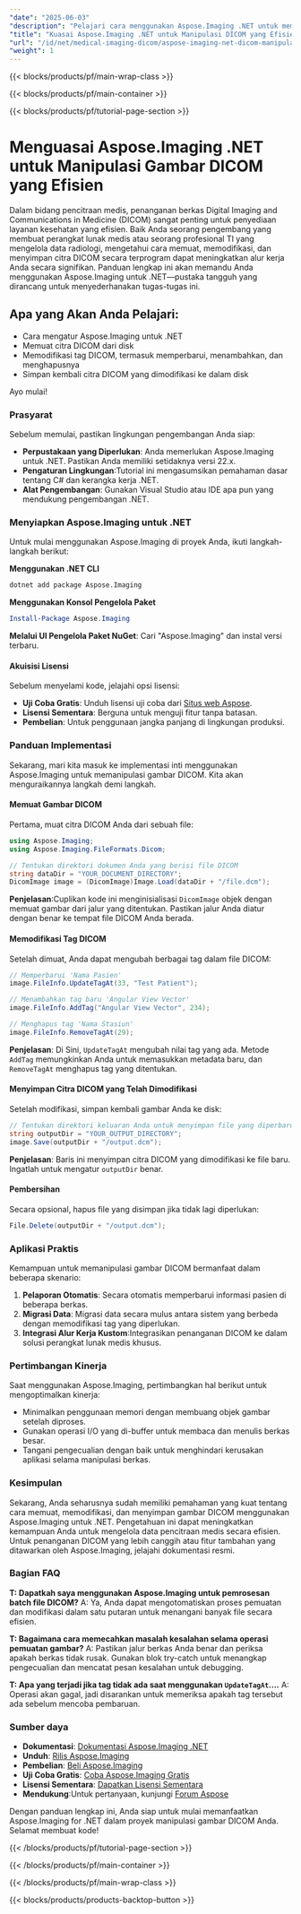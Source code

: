 ```yaml
---
"date": "2025-06-03"
"description": "Pelajari cara menggunakan Aspose.Imaging .NET untuk memuat, memodifikasi, dan menyimpan gambar DICOM dengan mudah. Sempurna untuk pengembang dalam pencitraan medis."
"title": "Kuasai Aspose.Imaging .NET untuk Manipulasi DICOM yang Efisien"
"url": "/id/net/medical-imaging-dicom/aspose-imaging-net-dicom-manipulation-guide/"
"weight": 1
---
```


{{< blocks/products/pf/main-wrap-class >}}

{{< blocks/products/pf/main-container >}}

{{< blocks/products/pf/tutorial-page-section >}}
# Menguasai Aspose.Imaging .NET untuk Manipulasi Gambar DICOM yang Efisien

Dalam bidang pencitraan medis, penanganan berkas Digital Imaging and Communications in Medicine (DICOM) sangat penting untuk penyediaan layanan kesehatan yang efisien. Baik Anda seorang pengembang yang membuat perangkat lunak medis atau seorang profesional TI yang mengelola data radiologi, mengetahui cara memuat, memodifikasi, dan menyimpan citra DICOM secara terprogram dapat meningkatkan alur kerja Anda secara signifikan. Panduan lengkap ini akan memandu Anda menggunakan Aspose.Imaging untuk .NET—pustaka tangguh yang dirancang untuk menyederhanakan tugas-tugas ini.

## Apa yang Akan Anda Pelajari:
- Cara mengatur Aspose.Imaging untuk .NET
- Memuat citra DICOM dari disk
- Memodifikasi tag DICOM, termasuk memperbarui, menambahkan, dan menghapusnya
- Simpan kembali citra DICOM yang dimodifikasi ke dalam disk

Ayo mulai!

### Prasyarat
Sebelum memulai, pastikan lingkungan pengembangan Anda siap:

- **Perpustakaan yang Diperlukan**: Anda memerlukan Aspose.Imaging untuk .NET. Pastikan Anda memiliki setidaknya versi 22.x.
- **Pengaturan Lingkungan**:Tutorial ini mengasumsikan pemahaman dasar tentang C# dan kerangka kerja .NET.
- **Alat Pengembangan**: Gunakan Visual Studio atau IDE apa pun yang mendukung pengembangan .NET.

### Menyiapkan Aspose.Imaging untuk .NET
Untuk mulai menggunakan Aspose.Imaging di proyek Anda, ikuti langkah-langkah berikut:

**Menggunakan .NET CLI**
```bash
dotnet add package Aspose.Imaging
```

**Menggunakan Konsol Pengelola Paket**
```powershell
Install-Package Aspose.Imaging
```

**Melalui UI Pengelola Paket NuGet**: Cari "Aspose.Imaging" dan instal versi terbaru.

#### Akuisisi Lisensi
Sebelum menyelami kode, jelajahi opsi lisensi:
- **Uji Coba Gratis**: Unduh lisensi uji coba dari [Situs web Aspose](https://purchase.aspose.com/temporary-license/).
- **Lisensi Sementara**: Berguna untuk menguji fitur tanpa batasan.
- **Pembelian**: Untuk penggunaan jangka panjang di lingkungan produksi.

### Panduan Implementasi
Sekarang, mari kita masuk ke implementasi inti menggunakan Aspose.Imaging untuk memanipulasi gambar DICOM. Kita akan menguraikannya langkah demi langkah.

#### Memuat Gambar DICOM
Pertama, muat citra DICOM Anda dari sebuah file:
```csharp
using Aspose.Imaging;
using Aspose.Imaging.FileFormats.Dicom;

// Tentukan direktori dokumen Anda yang berisi file DICOM
string dataDir = "YOUR_DOCUMENT_DIRECTORY";
DicomImage image = (DicomImage)Image.Load(dataDir + "/file.dcm");
```
**Penjelasan**:Cuplikan kode ini menginisialisasi `DicomImage` objek dengan memuat gambar dari jalur yang ditentukan. Pastikan jalur Anda diatur dengan benar ke tempat file DICOM Anda berada.

#### Memodifikasi Tag DICOM
Setelah dimuat, Anda dapat mengubah berbagai tag dalam file DICOM:
```csharp
// Memperbarui 'Nama Pasien'
image.FileInfo.UpdateTagAt(33, "Test Patient");

// Menambahkan tag baru 'Angular View Vector'
image.FileInfo.AddTag("Angular View Vector", 234);

// Menghapus tag 'Nama Stasiun'
image.FileInfo.RemoveTagAt(29);
```
**Penjelasan**: Di Sini, `UpdateTagAt` mengubah nilai tag yang ada. Metode `AddTag` memungkinkan Anda untuk memasukkan metadata baru, dan `RemoveTagAt` menghapus tag yang ditentukan.

#### Menyimpan Citra DICOM yang Telah Dimodifikasi
Setelah modifikasi, simpan kembali gambar Anda ke disk:
```csharp
// Tentukan direktori keluaran Anda untuk menyimpan file yang diperbarui
string outputDir = "YOUR_OUTPUT_DIRECTORY";
image.Save(outputDir + "/output.dcm");
```
**Penjelasan**: Baris ini menyimpan citra DICOM yang dimodifikasi ke file baru. Ingatlah untuk mengatur `outputDir` benar.

#### Pembersihan
Secara opsional, hapus file yang disimpan jika tidak lagi diperlukan:
```csharp
File.Delete(outputDir + "/output.dcm");
```

### Aplikasi Praktis
Kemampuan untuk memanipulasi gambar DICOM bermanfaat dalam beberapa skenario:
1. **Pelaporan Otomatis**: Secara otomatis memperbarui informasi pasien di beberapa berkas.
2. **Migrasi Data**: Migrasi data secara mulus antara sistem yang berbeda dengan memodifikasi tag yang diperlukan.
3. **Integrasi Alur Kerja Kustom**:Integrasikan penanganan DICOM ke dalam solusi perangkat lunak medis khusus.

### Pertimbangan Kinerja
Saat menggunakan Aspose.Imaging, pertimbangkan hal berikut untuk mengoptimalkan kinerja:
- Minimalkan penggunaan memori dengan membuang objek gambar setelah diproses.
- Gunakan operasi I/O yang di-buffer untuk membaca dan menulis berkas besar.
- Tangani pengecualian dengan baik untuk menghindari kerusakan aplikasi selama manipulasi berkas.

### Kesimpulan
Sekarang, Anda seharusnya sudah memiliki pemahaman yang kuat tentang cara memuat, memodifikasi, dan menyimpan gambar DICOM menggunakan Aspose.Imaging untuk .NET. Pengetahuan ini dapat meningkatkan kemampuan Anda untuk mengelola data pencitraan medis secara efisien. Untuk penanganan DICOM yang lebih canggih atau fitur tambahan yang ditawarkan oleh Aspose.Imaging, jelajahi dokumentasi resmi.

### Bagian FAQ
**T: Dapatkah saya menggunakan Aspose.Imaging untuk pemrosesan batch file DICOM?**
A: Ya, Anda dapat mengotomatiskan proses pemuatan dan modifikasi dalam satu putaran untuk menangani banyak file secara efisien.

**T: Bagaimana cara memecahkan masalah kesalahan selama operasi pemuatan gambar?**
A: Pastikan jalur berkas Anda benar dan periksa apakah berkas tidak rusak. Gunakan blok try-catch untuk menangkap pengecualian dan mencatat pesan kesalahan untuk debugging.

**T: Apa yang terjadi jika tag tidak ada saat menggunakan `UpdateTagAt`....**
A: Operasi akan gagal, jadi disarankan untuk memeriksa apakah tag tersebut ada sebelum mencoba pembaruan.

### Sumber daya
- **Dokumentasi**: [Dokumentasi Aspose.Imaging .NET](https://reference.aspose.com/imaging/net/)
- **Unduh**: [Rilis Aspose.Imaging](https://releases.aspose.com/imaging/net/)
- **Pembelian**: [Beli Aspose.Imaging](https://purchase.aspose.com/buy)
- **Uji Coba Gratis**: [Coba Aspose.Imaging Gratis](https://releases.aspose.com/imaging/net/)
- **Lisensi Sementara**: [Dapatkan Lisensi Sementara](https://purchase.aspose.com/temporary-license/)
- **Mendukung**:Untuk pertanyaan, kunjungi [Forum Aspose](https://forum.aspose.com/c/imaging/10)

Dengan panduan lengkap ini, Anda siap untuk mulai memanfaatkan Aspose.Imaging for .NET dalam proyek manipulasi gambar DICOM Anda. Selamat membuat kode!

{{< /blocks/products/pf/tutorial-page-section >}}

{{< /blocks/products/pf/main-container >}}

{{< /blocks/products/pf/main-wrap-class >}}

{{< blocks/products/products-backtop-button >}}